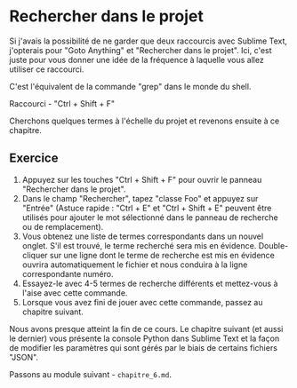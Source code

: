 Rechercher dans le projet
=========================

Si j'avais la possibilité de ne garder que deux raccourcis avec Sublime Text, 
j'opterais pour "Goto Anything" et "Rechercher dans le projet". Ici, c'est
juste pour vous donner une idée de la fréquence à laquelle vous allez utiliser 
ce raccourci.

C'est l'équivalent de la commande "grep" dans le monde du shell.

Raccourci - "Ctrl + Shift + F"

Cherchons quelques termes à l'échelle du projet et revenons ensuite à ce 
chapitre.


Exercice
---------

1. Appuyez sur les touches "Ctrl + Shift + F" pour ouvrir le panneau 
   "Rechercher dans le projet".
2. Dans le champ "Rechercher", tapez "classe Foo" et appuyez sur "Entrée" 
   (Astuce rapide : "Ctrl + E" et "Ctrl + Shift + E" peuvent être utilisés pour 
   ajouter le mot sélectionné dans le panneau de recherche ou de remplacement).
3. Vous obtenez une liste de termes correspondants dans un nouvel onglet. S'il 
   est trouvé, le terme recherché sera mis en évidence. Double-cliquer sur une 
   ligne dont le terme de recherche est mis en évidence ouvrira automatiquement 
   le fichier et nous conduira à la ligne correspondante numéro.
4. Essayez-le avec 4-5 termes de recherche différents et mettez-vous à l'aise 
   avec cette commande.
5. Lorsque vous avez fini de jouer avec cette commande, passez au chapitre
   suivant.


Nous avons presque atteint la fin de ce cours. Le chapitre suivant (et aussi le 
dernier) vous présente la console Python dans Sublime Text et la façon de 
modifier les paramètres qui sont gérés par le biais de certains fichiers "JSON".

Passons au module suivant - `chapitre_6.md`.